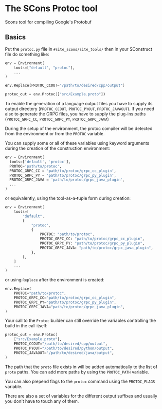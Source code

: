 # The SCons Protoc tool

Scons tool for compiling Google's Protobuf

## Basics

Put the `protoc.py` file in `#site_scons/site_tools/` then in
your SConstruct file do something like:

```python
env = Environment(
    tools=["default", "protoc"],
    ...
)

env.Replace(PROTOC_CCOUT="/path/to/desired/cpp/output")

protoc_out = env.Protoc(["src/Example.proto"])
```

To enable the generation of a language output files you have to supply its
output directory (`PROTOC_CCOUT`, `PROTOC_PYOUT`, `PROTOC_JAVAOUT`).
If you need also to generate the GRPC files, you have to supply the plug-ins
paths (`PROTOC_GRPC_CC`, `PROTOC_GRPC_PY`, `PROTOC_GRPC_JAVA`)

During the setup of the environment, the protoc compiler will be detected from
the environment or from the `PROTOC` variable.

You can supply some or all of these variables using keyword arguments
during the creation of the construction environment:

```python
env = Environment(
  tools=['default', 'protoc'],
  PROTOC='path/to/protoc',
  PROTOC_GRPC_CC = 'path/to/protoc/grpc_cc_plugin',
  PROTOC_GRPC_PY = 'path/to/protoc/grpc_py_plugin',
  PROTOC_GRPC_JAVA = 'path/to/protoc/grpc_java_plugin',
  ...
)
```

or equivalently, using the tool-as-a-tuple form during creation:

```python
env = Environment(
    tools=[
        "default",
        (
            "protoc",
            {
                PROTOC: "path/to/protoc",
                PROTOC_GRPC_CC: "path/to/protoc/grpc_cc_plugin",
                PROTOC_GRPC_PY: "path/to/protoc/grpc_py_plugin",
                PROTOC_GRPC_JAVA: "path/to/protoc/grpc_java_plugin",
            },
        ),
    ]
    ...
)
```

or using `Replace` after the environment is created:

```python
env.Replace(
    PROTOC="path/to/protoc",
    PROTOC_GRPC_CC="path/to/protoc/grpc_cc_plugin",
    PROTOC_GRPC_PY="path/to/protoc/grpc_py_plugin",
    PROTOC_GRPC_JAVA="path/to/protoc/grpc_java_plugin",
)
```

Your call to the `Protoc` builder can still override the variables
controlling the build in the call itself:

```python
protoc_out = env.Protoc(
    ["src/Example.proto"],
    PROTOC_CCOUT="/path/to/desired/cpp/output",
    PROTOC_PYOUT="/path/to/desired/python/output",
    PROTOC_JAVAOUT="/path/to/desired/java/output",
)
```

The path that the `proto` file exists in will be added automatically to
the list of `proto` paths. You can add more paths by using the
`PROTOC_PATH` variable.

You can also prepend flags to the `protoc` command using the
`PROTOC_FLAGS` variable.

There are also a set of variables for the different output suffixes and
usually you don't have to touch any of them.
